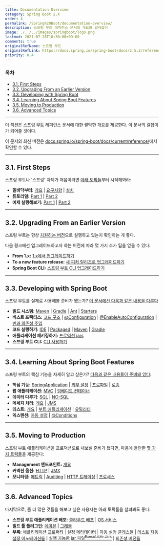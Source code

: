 ```yaml
---
title: Documentation Overview
category: Spring Boot 2.X
order: 4
permalink: /Spring%20Boot/documentation-overview/
description: 스프링 부트 레퍼런스 문서의 개요와 길라잡이
image: ./../../images/springboot/logo.png
lastmod: 2021-07-26T18:30:00+09:00
comments: true
originalRefName: 스프링 부트
originalRefLink: https://docs.spring.io/spring-boot/docs/2.5.2/reference/htmlsingle/#documentation
priority: 0.4
---
```


### 목차

- [3.1. First Steps](#31-first-steps)
- [3.2. Upgrading From an Earlier Version](#32-upgrading-from-an-earlier-version)
- [3.3. Developing with Spring Boot](#33-developing-with-spring-boot)
- [3.4. Learning About Spring Boot Features](#34-learning-about-spring-boot-features)
- [3.5. Moving to Production](#35-moving-to-production)
- [3.6. Advanced Topics](#36-advanced-topics)

---

이 섹션은 스프링 부트 레퍼런스 문서에 대한 짤막한 개요를 제공한다. 이 문서의 길잡이가 되어줄 것이다.

이 문서의 최신 버전은 [docs.spring.io/spring-boot/docs/current/reference/](https://docs.spring.io/spring-boot/docs/current/reference/)에서 확인할 수 있다.

---

## 3.1. First Steps

스프링 부트나 '스프링' 자체가 처음이라면 [아래 토픽들](../getting-started)부터 시작해봐라:

- **밑바닥부터:** [개요](../getting-started#41-introducing-spring-boot) \| [요구사항](../getting-started#42-system-requirements) \| [설치](../getting-started#43-installing-spring-boot)
- **튜토리얼:** [Part 1](../getting-started#44-developing-your-first-spring-boot-application) \| [Part 2](../getting-started#443-writing-the-code)
- **예제 실행해보기:** [Part 1](../getting-started#444-running-the-example) \| [Part 2](../getting-started#445-creating-an-executable-jar)

---

## 3.2. Upgrading From an Earlier Version

스프링 부트는 항상 [지원하는 버전](https://github.com/spring-projects/spring-boot/wiki/Supported-Versions)으로 실행하고 있는지 확인하는 게 좋다.

다음 링크에선 업그레이드하고자 하는 버전에 따라 몇 가지 추가 팁을 얻을 수 있다:

- **From 1.x:** [1.x에서 업그레이드하기](../upgrading-spring-boot#51-upgrading-from-1x)
- **To a new feature release:** [새 피처 릴리즈로 업그레이드하기](../upgrading-spring-boot#52-upgrading-to-a-new-feature-release)
- **Spring Boot CLI:** [스프링 부트 CLI 업그레이드하기](../upgrading-spring-boot#53-upgrading-the-spring-boot-cli)

---

## 3.3. Developing with Spring Boot

스프링 부트를 실제로 사용해볼 준비가 됐는가? [이 문서에선 다음과 같은 내용을 다룬다](../developing-with-spring-boot)

- **빌드 시스템:** [Maven](../developing-with-spring-boot#612-maven) \| [Gradle](../developing-with-spring-boot#613-gradle) \| [Ant](../developing-with-spring-boot#614-ant) \| [Starters](../developing-with-spring-boot#615-starters)
- **베스트 프랙티스:** [코드 구조](../developing-with-spring-boot#62-structuring-your-code) \| [@Configuration](../developing-with-spring-boot#63-configuration-classes) \| [@EnableAutoConfiguration](../developing-with-spring-boot#64-auto-configuration) \| [빈과 의존성 주입](../developing-with-spring-boot#65-spring-beans-and-dependency-injection)
- **코드 실행하기:** [IDE](../developing-with-spring-boot#671-running-from-an-ide) \| [Packaged](../developing-with-spring-boot#672-running-as-a-packaged-application) \| [Maven](../developing-with-spring-boot#673-using-the-maven-plugin) \| [Gradle](../developing-with-spring-boot#674-using-the-gradle-plugin)
- **애플리케이션 패키징하기:** [프로덕션 jars](../developing-with-spring-boot#69-packaging-your-application-for-production)
- **스프링 부트 CLI:** [CLI 사용하기](../spring-boot-cli)

---

## 3.4. Learning About Spring Boot Features

스프링 부트의 핵심 기능을 자세히 알고 싶은가? [다음과 같은 내용들이 준비돼 있다](../spring-boot-features):

- **핵심 기능:** [SpringApplication](../spring-application) \| [외부 설정](../externalized-configuration) \| [프로파일](../profiles) \| [로깅](../logging)
- **웹 애플리케이션:** [MVC](../developing-web-applications#771-the-spring-web-mvc-framework) \| [임베디드 컨테이너](../developing-web-applications#774-embedded-servlet-container-support)
- **데이터 다루기:** [SQL](../working-with-sql-databases) \| [NO-SQL](../working-with-nosql-technologies)
- **메세지 처리:** [개요](../messaging) \| [JMS](../messaging#7141-jms)
- **테스트:** [개요](../testing) \| [부트 애플리케이션](../testing#7263-testing-spring-boot-applications) \| [유틸리티](../testing#7264-test-utilities)
- **익스텐션:** [자동 설정](../creating-your-own-auto-configuration) \| [@Conditions](../creating-your-own-auto-configuration#7293-condition-annotations)

---

## 3.5. Moving to Production

스프링 부트 애플리케이션을 프로덕션으로 내보낼 준비가 됐다면, 마음에 들만한 [몇 가지 트릭들](../spring-boot-actuator)을 제공한다:

- **Management 엔드포인트:** [개요](../endpoints)
- **커넥션 옵션:** [HTTP](../monitoring-and-management-over-http) \| [JMX](../actuator.monitoring-and-management-over-jmx)
- **모니터링:** [메트릭](../metrics) \| [Auditing](../auditing) \| [HTTP 트레이싱](../http-tracing) \| [프로세스](../process-monitoring)

---

## 3.6. Advanced Topics

마지막으로, 좀 더 많은 것들을 해보고 싶은 사용자는 아래 토픽들을 살펴봐도 좋다:

- **스프링 부트 애플리케이션 배포:** [클라우드 배포](../deploying-spring-boot-applications#92-deploying-to-the-cloud) \| [OS 서비스](../deploying-spring-boot-applications#932-unixlinux-services)
- **빌드 툴 플러그인:** [메이븐](../build-tool-plugins#111-spring-boot-maven-plugin) \| [그래들](../build-tool-plugins#112-spring-boot-gradle-plugin)
- **부록:** [애플리케이션 프로퍼티](https://docs.spring.io/spring-boot/docs/2.5.2/reference/htmlsingle/#application-properties) \| [설정 메타데이터](https://docs.spring.io/spring-boot/docs/2.5.2/reference/htmlsingle/#configuration-metadata) \| [자동 설정 클래스들](https://docs.spring.io/spring-boot/docs/2.5.2/reference/htmlsingle/#auto-configuration-classes) \| [테스트 자동 설정 어노테이션들](https://docs.spring.io/spring-boot/docs/2.5.2/reference/htmlsingle/#test-auto-configuration) \| [실행 가능한 jar 파일<sup>Executable Jars</sup>](https://docs.spring.io/spring-boot/docs/2.5.2/reference/htmlsingle/#executable-jar) \| [의존성 버전들](https://docs.spring.io/spring-boot/docs/2.5.2/reference/htmlsingle/#dependency-versions)

